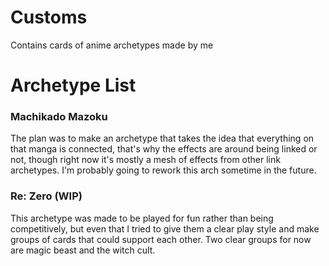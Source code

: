 # Customs

Contains cards of anime archetypes made by me

# Archetype List

### Machikado Mazoku

The plan was to make an archetype that takes the idea that everything on that manga is connected, that's why the effects are around being linked or not, though right now it's mostly a mesh of effects from other link archetypes. I'm probably going to rework this arch sometime in the future.

### Re: Zero (WIP)

This archetype was made to be played for fun rather than being competitively, but even that I tried to give them a clear play style and make groups of cards that could support each other. Two clear groups for now are magic beast and the witch cult.
